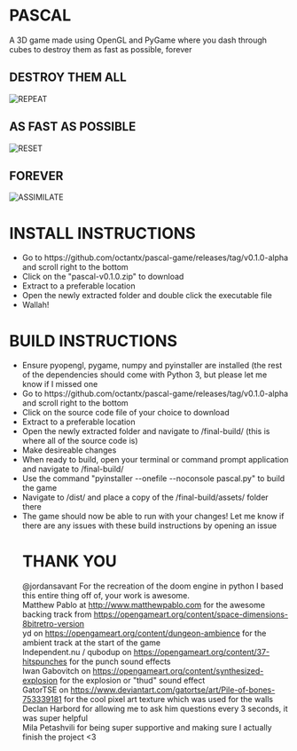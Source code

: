 # PASCAL
A 3D game made using OpenGL and PyGame where you dash through cubes to destroy them as fast as possible, forever

## DESTROY THEM ALL
![REPEAT](https://user-images.githubusercontent.com/86143218/185782633-b2f1c073-8f37-4780-9964-d769a22f66fa.gif)

## AS FAST AS POSSIBLE
![RESET](https://user-images.githubusercontent.com/86143218/185782655-98e652a7-fbe4-48c5-a392-8569e18ee3bb.gif)

## FOREVER
![ASSIMILATE](https://user-images.githubusercontent.com/86143218/185782676-21b0c8c3-aa00-4b04-9350-2780572097be.gif)

# INSTALL INSTRUCTIONS
<ul>
<li>Go to https://github.com/octantx/pascal-game/releases/tag/v0.1.0-alpha and scroll right to the bottom</li>
<li>Click on the "pascal-v0.1.0.zip" to download</li>
<li>Extract to a preferable location</li>
<li>Open the newly extracted folder and double click the executable file</li>
<li>Wallah!</li>
</ul>

# BUILD INSTRUCTIONS
<ul>
<li> Ensure pyopengl, pygame, numpy and pyinstaller are installed (the rest of the dependencies should come with Python 3, but please let me know if I missed one</li>
<li> Go to https://github.com/octantx/pascal-game/releases/tag/v0.1.0-alpha and scroll right to the bottom </li>
<li> Click on the source code file of your choice to download </li>
<li> Extract to a preferable location </li>
<li> Open the newly extracted folder and navigate to /final-build/ (this is where all of the source code is) </li>
<li> Make desireable changes </li>
<li> When ready to build, open your terminal or command prompt application and navigate to /final-build/ </li>
<li> Use the command "pyinstaller --onefile --noconsole pascal.py" to build the game </li>
<li> Navigate to /dist/ and place a copy of the /final-build/assets/ folder there </li>
<li> The game should now be able to run with your changes! Let me know if there are any issues with these build instructions by opening an issue </li>

# THANK YOU
@jordansavant For the recreation of the doom engine in python I based this entire thing off of, your work is awesome.
<br>
Matthew Pablo at http://www.matthewpablo.com for the awesome backing track from https://opengameart.org/content/space-dimensions-8bitretro-version
<br>
yd on https://opengameart.org/content/dungeon-ambience for the ambient track at the start of the game
<br>
Independent.nu / qubodup on https://opengameart.org/content/37-hitspunches for the punch sound effects
<br>
Iwan Gabovitch on https://opengameart.org/content/synthesized-explosion for the explosion or "thud" sound effect
<br>
GatorTSE on https://www.deviantart.com/gatortse/art/Pile-of-bones-753339181 for the cool pixel art texture which was used for the walls
<br>
Declan Harbord for allowing me to ask him questions every 3 seconds, it was super helpful
<br>
Mila Petashvili for being super supportive and making sure I actually finish the project <3
<br>
